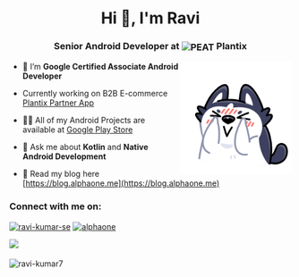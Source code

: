 <h1 align="center">Hi 👋, I'm Ravi</h1>
<h3 align="center">Senior Android Developer at <img align="center" src="https://avatars.githubusercontent.com/u/17291360?s=50&v=4" alt="PEAT" height="40" width="40" /> Plantix </h3>
<img align="right" src="https://github.com/ravi-kumar7/ravi-kumar7/raw/main/HuskySiberian.gif" alt="ravi-kumar-se" height="200" width="200" />

- 🔭 I’m **Google Certified Associate Android Developer** 
- Currently working on B2B E-commerce [Plantix Partner App](https://play.google.com/store/apps/details?id=com.ocd.salesbee)

- 👨‍💻 All of my Android Projects are available at [Google Play Store](http://play.google.com/store/apps/dev?id=8102795492034460213)

- 💬 Ask me about **Kotlin** and **Native Android Development**

- 📄 Read my blog here [https://blog.alphaone.me](https://blog.alphaone.me)

<h3 align="left">Connect with me on:</h3>
<p align="left">
<a href="https://linkedin.com/in/ravi-kumar-se" target="blank"><img align="center" src="https://cdn.jsdelivr.net/npm/simple-icons@3.0.1/icons/linkedin.svg" alt="ravi-kumar-se" height="30" width="40" /></a>
<a href="https://stackoverflow.com/users/6147653/alphaone" target="blank"><img align="center" src="https://cdn.jsdelivr.net/npm/simple-icons@3.0.1/icons/stackoverflow.svg" alt="alphaone" height="30" width="40" /></a>
</p>

<a href="https://stackoverflow.com/users/6147653/alphaone" target="blank">![](https://stackoverflow.com/users/flair/6147653.png)</a>

<p><img align="center" src="https://github-readme-streak-stats.herokuapp.com/?user=ravi-kumar7&" alt="ravi-kumar7" /></p>
